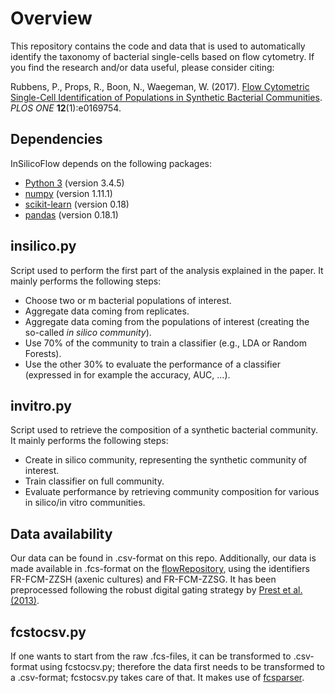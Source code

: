 # Overview

This repository contains the code and data that is used to automatically identify the taxonomy of bacterial single-cells based on flow cytometry. If you find the research and/or data useful, please consider citing: 

Rubbens, P., Props, R., Boon, N., Waegeman, W. (2017). [Flow Cytometric Single-Cell Identification of Populations in Synthetic Bacterial Communities](https://journals.plos.org/plosone/article?id=10.1371/journal.pone.0169754).  *PLOS ONE* **12**(1):e0169754.
## Dependencies
InSilicoFlow depends on the following packages: 
- [Python 3](https://www.python.org/) (version 3.4.5)
- [numpy](http://www.numpy.org/) (version 1.11.1)
- [scikit-learn](http://scikit-learn.org/stable/) (version 0.18)
- [pandas](http://pandas.pydata.org/) (version 0.18.1)

## insilico.py
Script used to perform the first part of the analysis explained in the paper. It mainly performs the following steps: 
- Choose two or m bacterial populations of interest. 
- Aggregate data coming from replicates. 
- Aggregate data coming from the populations of interest (creating the so-called *in silico community*). 
- Use 70% of the community to train a classifier (e.g., LDA or Random Forests). 
- Use the other 30% to evaluate the performance of a classifier (expressed in for example the accuracy, AUC, ...). 

## invitro.py
Script used to retrieve the composition of a synthetic bacterial community. It mainly performs the following steps: 
- Create in silico community, representing the synthetic community of interest. 
- Train classifier on full community. 
- Evaluate performance by retrieving community composition for various in silico/in vitro communities. 

## Data availability
Our data can be found in .csv-format on this repo. Additionally, our data is made available in .fcs-format on the [flowRepository](https://flowrepository.org/), 
using the identifiers FR-FCM-ZZSH (axenic cultures) and FR-FCM-ZZSG. It has been preprocessed following the robust digital gating strategy by [Prest et al. (2013)](http://www.sciencedirect.com/science/article/pii/S0043135413008361). 

## fcstocsv.py
If one wants to start from the raw .fcs-files, it can be transformed to .csv-format using fcstocsv.py; therefore the data first needs to be transformed to a .csv-format; fcstocsv.py takes care of that. It makes use of [fcsparser](https://github.com/eyurtsev/fcsparser).  
